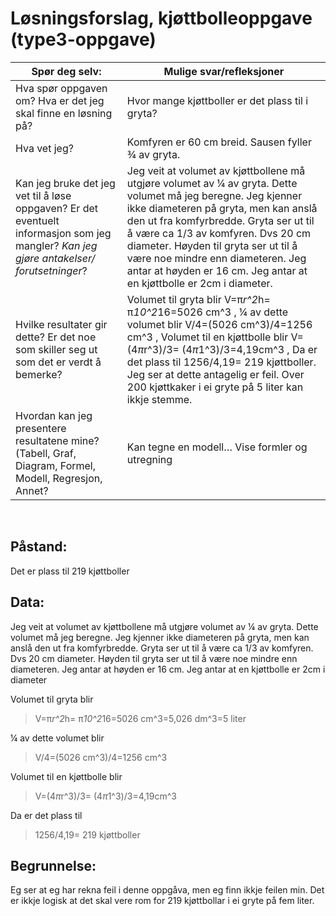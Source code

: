 #  Løsningsforslag, kjøttbolleoppgave (type3-oppgave)

| Spør deg selv: | Mulige svar/refleksjoner|
|---|---|
| Hva spør oppgaven om? Hva er det jeg skal finne en løsning på? |	Hvor mange kjøttboller er det plass til i gryta? |
| Hva vet jeg? | Komfyren er 60 cm breid. Sausen fyller ¾ av gryta.|
| Kan jeg bruke det jeg vet til å løse oppgaven? Er det eventuelt informasjon som jeg mangler? _Kan jeg gjøre antakelser/ forutsetninger_? | Jeg veit at volumet av kjøttbollene må utgjøre volumet av ¼ av gryta. Dette volumet må jeg beregne. Jeg kjenner ikke diameteren på gryta, men kan anslå den ut fra komfyrbredde. Gryta ser ut til å være ca 1/3 av komfyren. Dvs 20 cm diameter. Høyden til gryta ser ut til å være noe mindre enn diameteren. Jeg antar at høyden er 16 cm. Jeg antar at en kjøttbolle er 2cm i diameter.|
| Hvilke resultater gir dette? Er det noe som skiller seg ut som det er verdt å bemerke? |	Volumet til gryta blir V=π*r^2*h= π*10^2*16=5026 cm^3 , ¼ av dette volumet blir V/4=(5026 cm^3)/4=1256 cm^3 , Volumet til en kjøttbolle blir V=(4*π*r^3)/3=  (4*π*1^3)/3=4,19cm^3 , Da er det plass til 1256/4,19= 219  kjøttboller. Jeg ser at dette antagelig er feil. Over 200 kjøttkaker i ei gryte på 5 liter kan ikkje stemme. |
| Hvordan kan jeg presentere resultatene mine? (Tabell, Graf, Diagram, Formel, Modell, Regresjon, Annet? |	Kan tegne en modell… Vise formler og utregning |

 
## Påstand: 
Det er plass til 219 kjøttboller

## Data:
Jeg veit at volumet av kjøttbollene må utgjøre volumet av ¼ av gryta. Dette volumet må jeg beregne.
Jeg kjenner ikke diameteren på gryta, men kan anslå den ut fra komfyrbredde. Gryta ser ut til å være ca 1/3 av komfyren. Dvs 20 cm diameter. Høyden til gryta ser ut til å være noe mindre enn diameteren. Jeg antar at høyden er 16 cm.
Jeg antar at en kjøttbolle er 2cm i diameter

Volumet til gryta blir 
> V=π*r^2*h= π*10^2*16=5026 cm^3=5,026 dm^3=5 liter 

¼ av dette volumet blir 
> V/4=(5026 cm^3)/4=1256 cm^3 

Volumet til en kjøttbolle blir 
> V=(4*π*r^3)/3=  (4*π*1^3)/3=4,19cm^3 

Da er det plass til 
> 1256/4,19= 219  kjøttboller 


## Begrunnelse:
Eg ser at eg har rekna feil i denne oppgåva, men eg finn ikkje feilen min. Det er ikkje logisk at det skal vere rom for 219 kjøttbollar i ei gryte på fem liter. 


